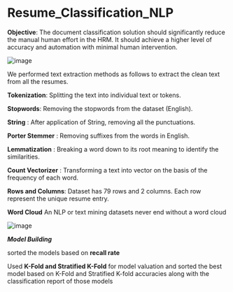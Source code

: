 # Resume_Classification_NLP

**Objective**:
The document classification solution should significantly reduce the manual human effort in the HRM. 
It should achieve a higher level of accuracy and automation with minimal human intervention.


![image](https://github.com/bhanudommeti/Resume_Classification_NLP/assets/140396048/e22ef8fa-e81f-466d-bfcf-f7e933ca7b7c)

We performed text extraction methods as follows to extract the clean text from all the resumes.

**Tokenization**: Splitting the text into individual text or tokens.

**Stopwords**: Removing the stopwords from the dataset (English).

**String** : After application of String, removing all the punctuations.

**Porter Stemmer** : Removing suffixes from the words in English.

**Lemmatization** : Breaking a word down to its root meaning to identify the similarities.

**Count Vectorizer** : Transforming a text into vector on the basis of the frequency of each word.

**Rows and Columns**: Dataset has 79 rows and 2 columns. Each row represent the unique resume entry.

**Word Cloud** 
An NLP or text mining datasets never end without a word cloud

![image](https://github.com/bhanudommeti/Resume_Classification_NLP/assets/140396048/47519450-c76f-4117-9431-9236a217ef5b)


***Model Building***

sorted the models based on **recall rate**


Used **K-Fold and Stratified K-Fold** for model valuation and sorted the best model based on K-Fold and Stratified K-fold accuracies along with the classification report of those models
